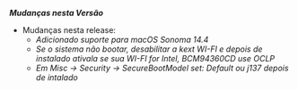 _**Mudanças nesta Versão**_

- Mudanças nesta release:
    - _Adicionado suporte para macOS Sonoma 14.4_
    - _Se o sistema não bootar, desabilitar a kext WI-FI e depois de instalado ativala se sua WI-FI for Intel, BCM94360CD use OCLP_
    - _Em Misc ->  Security -> SecureBootModel set: Default ou j137 depois de intalado_